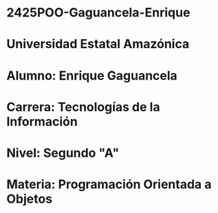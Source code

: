 # 2425POO-Gaguancela-Enrique
# Universidad Estatal Amazónica
# Alumno: Enrique Gaguancela
# Carrera: Tecnologías de la Información
# Nivel: Segundo "A"
# Materia: Programación Orientada a Objetos
